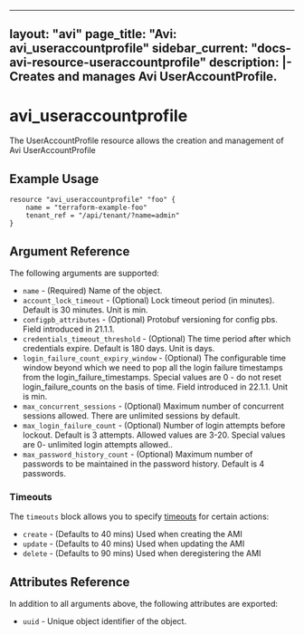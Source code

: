 <!--
    Copyright 2021 VMware, Inc.
    SPDX-License-Identifier: Mozilla Public License 2.0
-->
---
layout: "avi"
page_title: "Avi: avi_useraccountprofile"
sidebar_current: "docs-avi-resource-useraccountprofile"
description: |-
  Creates and manages Avi UserAccountProfile.
---

# avi_useraccountprofile

The UserAccountProfile resource allows the creation and management of Avi UserAccountProfile

## Example Usage

```hcl
resource "avi_useraccountprofile" "foo" {
    name = "terraform-example-foo"
    tenant_ref = "/api/tenant/?name=admin"
}
```

## Argument Reference

The following arguments are supported:

* `name` - (Required) Name of the object.
* `account_lock_timeout` - (Optional) Lock timeout period (in minutes). Default is 30 minutes. Unit is min.
* `configpb_attributes` - (Optional) Protobuf versioning for config pbs. Field introduced in 21.1.1.
* `credentials_timeout_threshold` - (Optional) The time period after which credentials expire. Default is 180 days. Unit is days.
* `login_failure_count_expiry_window` - (Optional) The configurable time window beyond which we need to pop all the login failure timestamps from the login_failure_timestamps. Special values are 0 - do not reset login_failure_counts on the basis of time. Field introduced in 22.1.1. Unit is min.
* `max_concurrent_sessions` - (Optional) Maximum number of concurrent sessions allowed. There are unlimited sessions by default.
* `max_login_failure_count` - (Optional) Number of login attempts before lockout. Default is 3 attempts. Allowed values are 3-20. Special values are 0- unlimited login attempts allowed..
* `max_password_history_count` - (Optional) Maximum number of passwords to be maintained in the password history. Default is 4 passwords.


### Timeouts

The `timeouts` block allows you to specify [timeouts](https://www.terraform.io/docs/configuration/resources.html#timeouts) for certain actions:

* `create` - (Defaults to 40 mins) Used when creating the AMI
* `update` - (Defaults to 40 mins) Used when updating the AMI
* `delete` - (Defaults to 90 mins) Used when deregistering the AMI

## Attributes Reference

In addition to all arguments above, the following attributes are exported:

* `uuid` -  Unique object identifier of the object.

